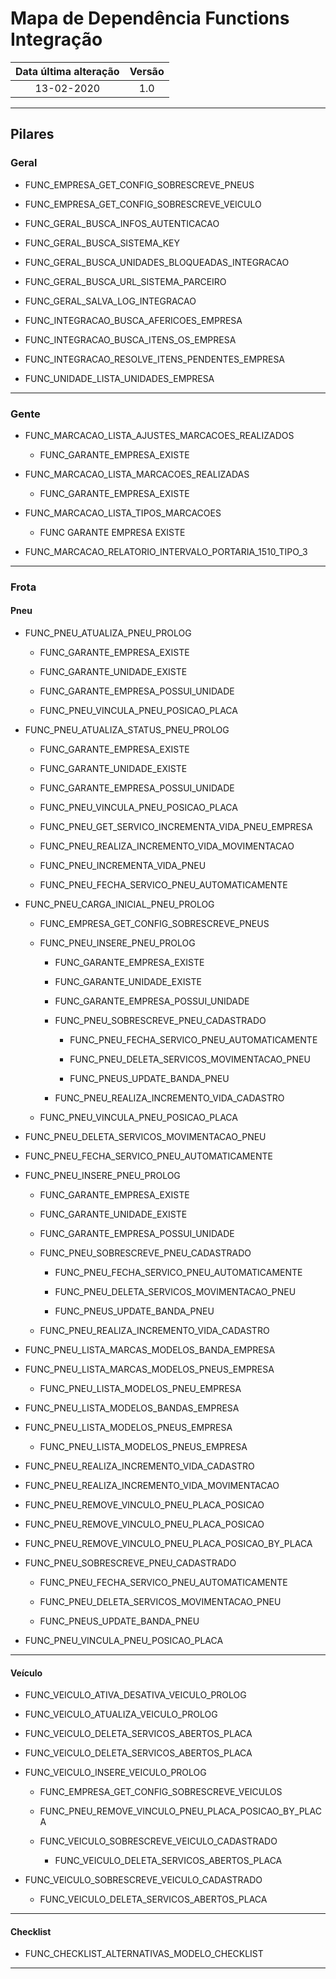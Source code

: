# Mapa de Dependência Functions Integração

| Data última alteração | Versão | 
| :---: | :--------:|
| 13-02-2020 | 1.0|
---

## Pilares

### Geral
* FUNC_EMPRESA_GET_CONFIG_SOBRESCREVE_PNEUS

* FUNC_EMPRESA_GET_CONFIG_SOBRESCREVE_VEICULO

* FUNC_GERAL_BUSCA_INFOS_AUTENTICACAO
 
* FUNC_GERAL_BUSCA_SISTEMA_KEY
 
* FUNC_GERAL_BUSCA_UNIDADES_BLOQUEADAS_INTEGRACAO

* FUNC_GERAL_BUSCA_URL_SISTEMA_PARCEIRO

* FUNC_GERAL_SALVA_LOG_INTEGRACAO

* FUNC_INTEGRACAO_BUSCA_AFERICOES_EMPRESA

* FUNC_INTEGRACAO_BUSCA_ITENS_OS_EMPRESA

* FUNC_INTEGRACAO_RESOLVE_ITENS_PENDENTES_EMPRESA

* FUNC_UNIDADE_LISTA_UNIDADES_EMPRESA

----
### Gente
* FUNC_MARCACAO_LISTA_AJUSTES_MARCACOES_REALIZADOS
    * FUNC_GARANTE_EMPRESA_EXISTE
    
* FUNC_MARCACAO_LISTA_MARCACOES_REALIZADAS
    * FUNC_GARANTE_EMPRESA_EXISTE
    
* FUNC_MARCACAO_LISTA_TIPOS_MARCACOES
    * FUNC GARANTE EMPRESA EXISTE

* FUNC_MARCACAO_RELATORIO_INTERVALO_PORTARIA_1510_TIPO_3

----

### Frota
#### Pneu
* FUNC_PNEU_ATUALIZA_PNEU_PROLOG
    * FUNC_GARANTE_EMPRESA_EXISTE
    
    * FUNC_GARANTE_UNIDADE_EXISTE
    
    * FUNC_GARANTE_EMPRESA_POSSUI_UNIDADE
    
    * FUNC_PNEU_VINCULA_PNEU_POSICAO_PLACA
   
* FUNC_PNEU_ATUALIZA_STATUS_PNEU_PROLOG
    * FUNC_GARANTE_EMPRESA_EXISTE
    
    * FUNC_GARANTE_UNIDADE_EXISTE
    
    * FUNC_GARANTE_EMPRESA_POSSUI_UNIDADE
    
    * FUNC_PNEU_VINCULA_PNEU_POSICAO_PLACA
    
    * FUNC_PNEU_GET_SERVICO_INCREMENTA_VIDA_PNEU_EMPRESA
    
    * FUNC_PNEU_REALIZA_INCREMENTO_VIDA_MOVIMENTACAO
    
    * FUNC_PNEU_INCREMENTA_VIDA_PNEU
    
    * FUNC_PNEU_FECHA_SERVICO_PNEU_AUTOMATICAMENTE

* FUNC_PNEU_CARGA_INICIAL_PNEU_PROLOG
    * FUNC_EMPRESA_GET_CONFIG_SOBRESCREVE_PNEUS
    
    * FUNC_PNEU_INSERE_PNEU_PROLOG
        * FUNC_GARANTE_EMPRESA_EXISTE
        
        * FUNC_GARANTE_UNIDADE_EXISTE
        
        * FUNC_GARANTE_EMPRESA_POSSUI_UNIDADE
        
        * FUNC_PNEU_SOBRESCREVE_PNEU_CADASTRADO
            * FUNC_PNEU_FECHA_SERVICO_PNEU_AUTOMATICAMENTE
             
            * FUNC_PNEU_DELETA_SERVICOS_MOVIMENTACAO_PNEU
             
            * FUNC_PNEUS_UPDATE_BANDA_PNEU
            
        * FUNC_PNEU_REALIZA_INCREMENTO_VIDA_CADASTRO
        
    * FUNC_PNEU_VINCULA_PNEU_POSICAO_PLACA
    
* FUNC_PNEU_DELETA_SERVICOS_MOVIMENTACAO_PNEU

* FUNC_PNEU_FECHA_SERVICO_PNEU_AUTOMATICAMENTE

* FUNC_PNEU_INSERE_PNEU_PROLOG
    * FUNC_GARANTE_EMPRESA_EXISTE
    
    * FUNC_GARANTE_UNIDADE_EXISTE
    
    * FUNC_GARANTE_EMPRESA_POSSUI_UNIDADE
    
    * FUNC_PNEU_SOBRESCREVE_PNEU_CADASTRADO
        * FUNC_PNEU_FECHA_SERVICO_PNEU_AUTOMATICAMENTE
         
        * FUNC_PNEU_DELETA_SERVICOS_MOVIMENTACAO_PNEU
         
        * FUNC_PNEUS_UPDATE_BANDA_PNEU
         
    * FUNC_PNEU_REALIZA_INCREMENTO_VIDA_CADASTRO
    
* FUNC_PNEU_LISTA_MARCAS_MODELOS_BANDA_EMPRESA

* FUNC_PNEU_LISTA_MARCAS_MODELOS_PNEUS_EMPRESA
    * FUNC_PNEU_LISTA_MODELOS_PNEU_EMPRESA
    
* FUNC_PNEU_LISTA_MODELOS_BANDAS_EMPRESA

* FUNC_PNEU_LISTA_MODELOS_PNEUS_EMPRESA
    * FUNC_PNEU_LISTA_MODELOS_PNEUS_EMPRESA

* FUNC_PNEU_REALIZA_INCREMENTO_VIDA_CADASTRO

* FUNC_PNEU_REALIZA_INCREMENTO_VIDA_MOVIMENTACAO

* FUNC_PNEU_REMOVE_VINCULO_PNEU_PLACA_POSICAO

* FUNC_PNEU_REMOVE_VINCULO_PNEU_PLACA_POSICAO

* FUNC_PNEU_REMOVE_VINCULO_PNEU_PLACA_POSICAO_BY_PLACA

* FUNC_PNEU_SOBRESCREVE_PNEU_CADASTRADO
    * FUNC_PNEU_FECHA_SERVICO_PNEU_AUTOMATICAMENTE
     
    * FUNC_PNEU_DELETA_SERVICOS_MOVIMENTACAO_PNEU
     
    * FUNC_PNEUS_UPDATE_BANDA_PNEU

* FUNC_PNEU_VINCULA_PNEU_POSICAO_PLACA

----

#### Veículo
* FUNC_VEICULO_ATIVA_DESATIVA_VEICULO_PROLOG 

* FUNC_VEICULO_ATUALIZA_VEICULO_PROLOG
 
* FUNC_VEICULO_DELETA_SERVICOS_ABERTOS_PLACA
 
* FUNC_VEICULO_DELETA_SERVICOS_ABERTOS_PLACA
 
* FUNC_VEICULO_INSERE_VEICULO_PROLOG 
    * FUNC_EMPRESA_GET_CONFIG_SOBRESCREVE_VEICULOS
    
    * FUNC_PNEU_REMOVE_VINCULO_PNEU_PLACA_POSICAO_BY_PLACA
    
    * FUNC_VEICULO_SOBRESCREVE_VEICULO_CADASTRADO
        * FUNC_VEICULO_DELETA_SERVICOS_ABERTOS_PLACA

* FUNC_VEICULO_SOBRESCREVE_VEICULO_CADASTRADO
    * FUNC_VEICULO_DELETA_SERVICOS_ABERTOS_PLACA

----

#### Checklist
* FUNC_CHECKLIST_ALTERNATIVAS_MODELO_CHECKLIST

----
















